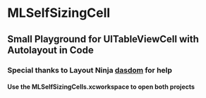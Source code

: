 # MLSelfSizingCell #

## Small Playground for UITableViewCell with Autolayout in Code ##


### Special thanks to Layout Ninja [dasdom](https://github.com/dasdom) for help 


#### Use the MLSelfSizingCells.xcworkspace to open both projects ####